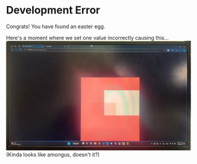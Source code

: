 # Development Error
Congrats! You have found an easter egg.

Here's a moment where we set one value incorrectly causing this...
![development error](/images/amongus.jpg)
(Kinda looks like amongus, doesn't it?)